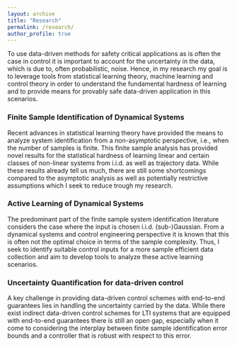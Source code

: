 ```yaml
---
layout: archive
title: "Research"
permalink: /research/
author_profile: true
---
```


To use data-driven methods for safety critical applications as is often the case in control it is important to account for the uncertainty in the data, which is due to, often probabilistic, noise.
Hence, in my research my goal is to leverage tools from statistical learning theory, machine learning and control theory in order to understand the fundamental hardness of learning and to provide means for provably safe data-driven application in this scenarios. 
### Finite Sample Identification of Dynamical Systems 
Recent advances in statistical learning theory have provided the means to analyze system identification from a non-asymptotic perspective, i.e., when the number of samples is finite. 
This finite sample analysis has provided novel results for the statistical hardness of learning linear and certain classes of non-linear systems from i.i.d. as well as trajectory data. While these results already tell us much, there are still some shortcomings compared to the asymptotic analysis as well as potentially restrictive assumptions which I seek to reduce trough my research.
### Active Learning of Dynamical Systems
The predominant part of the finite sample system identification literature considers the case where the input is chosen i.i.d. (sub-)Gaussian. From a dynamical systems and control engineering perspective it is known that this is often not the optimal choice in terms of the sample complexity. 
Thus, I seek to identify suitable control inputs for a more sample efficient data collection and aim to develop tools to analyze these active learning scenarios.
### Uncertainty Quantification for data-driven control
A key challenge in providing data-driven control schemes with end-to-end guarantees lies in handling the uncertainty carried by the data. 
While there exist indirect data-driven control schemes for LTI systems that are equipped with end-to-end guarantees there is still an open gap, especially when it come to considering the interplay between finite sample identification error bounds and a controller that is robust with respect to this error. 
